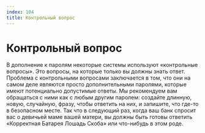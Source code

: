 ```yaml
---
index: 104
title: Контрольный вопрос
---
```

# Контрольный вопрос

В дополнение к паролям некоторые системы используют «контрольные вопросы». Это вопросы, на которые только вы должны знать ответ. Проблема с контрольными вопросами заключается в том, что они на самом деле являются просто дополнительными паролями, которые имеют потенциально допустимые ответы. Мы рекомендуем вам обращаться с ними как с любым другим паролем: создайте длинную, новую, случайную, фразу, чтобы ответить на них, и запишите, что где-то в безопасном месте. Так что в следующий раз, когда ваш банк спросит вас о девичьей маме вашей матери, вы должны быть готовы ответить «Корректная Батарея Лошадь Скоба» или что-нибудь в этом роде.